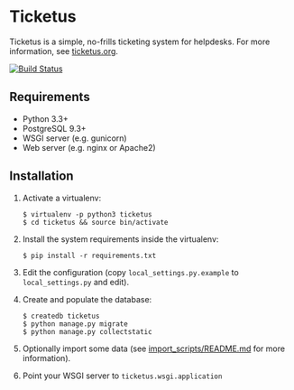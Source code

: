Ticketus
========

Ticketus is a simple, no-frills ticketing system for helpdesks. For more information, see [ticketus.org](http://ticketus.org/).

[![Build Status](https://travis-ci.org/sjkingo/ticketus.svg)](https://travis-ci.org/sjkingo/ticketus)

Requirements
------------

* Python 3.3+
* PostgreSQL 9.3+
* WSGI server (e.g. gunicorn)
* Web server (e.g. nginx or Apache2)

Installation
------------

1. Activate a virtualenv:

   ```
   $ virtualenv -p python3 ticketus
   $ cd ticketus && source bin/activate
   ```

2. Install the system requirements inside the virtualenv:

   ```
   $ pip install -r requirements.txt
   ```

3. Edit the configuration (copy `local_settings.py.example` to `local_settings.py` and edit).

4. Create and populate the database:

   ```
   $ createdb ticketus
   $ python manage.py migrate
   $ python manage.py collectstatic
   ```

5. Optionally import some data (see [import_scripts/README.md](https://github.com/sjkingo/ticketus/blob/master/import_scripts/README.md) for more information).

6. Point your WSGI server to `ticketus.wsgi.application`

